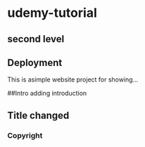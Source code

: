 # udemy-tutorial
## second level

## Deployment
This is asimple website project for showing...

##Intro
adding introduction

## Title changed
 
### Copyright
